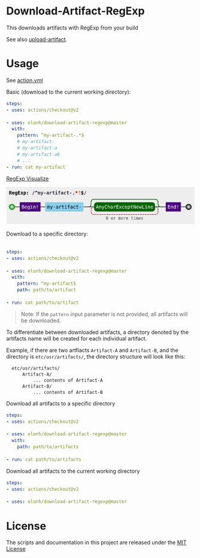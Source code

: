 # Download-Artifact-RegExp

This downloads artifacts with RegExp from your build

See also [upload-artifact](https://github.com/actions/upload-artifact).

# Usage

See [action.yml](action.yml)

Basic (download to the current working directory):
```yaml
steps:
- uses: actions/checkout@v2

- uses: elonh/download-artifact-regexp@master
  with:
    pattern: ^my-artifact-.*$
    # my-artifact-
    # my-artifact-a
    # my-artifact-ab
    # ...
- run: cat my-artifact
```
[RegExp Visualize](https://jex.im/regulex/#!flags=&re=^my-artifact-.*%3F%24)

![vis](assets/RegExpVisualization.png)

Download to a specific directory:
```yaml

steps:
- uses: actions/checkout@v2

- uses: elonh/download-artifact-regexp@master
  with:
    pattern: ^my-artifact$
    path: path/to/artifact
    
- run: cat path/to/artifact
```

> Note: If the `pattern` input parameter is not provided, all artifacts will be downloaded.

To differentiate between downloaded artifacts, a directory denoted by the artifacts name will be created for each individual artifact.

Example, if there are two artfiacts `Artifact-A` and `Artifact-B`, and the directory is `etc/usr/artifacts/`, the directory structure will look like this:
```
  etc/usr/artifacts/
      Artifact-A/
          ... contents of Artifact-A
      Artifact-B/
          ... contents of Artifact-B
```

Download all artifacts to a specific directory
```yaml
steps:
- uses: actions/checkout@v2

- uses: elonh/download-artifact-regexp@master
  with:
    path: path/to/artifacts
    
- run: cat path/to/artifacts
```

Download all artifacts to the current working directory
```yaml
steps:
- uses: actions/checkout@v2

- uses: elonh/download-artifact-regexp@master
```


# License

The scripts and documentation in this project are released under the [MIT License](LICENSE)
